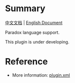 # Summary

[中文文档](README.md) | [English Document](README_en.md)

Paradox language support.

This plugin is under developing.

# Reference

* More information: [plugin.xml](src/main/resources/META-INF/plugin.xml)
